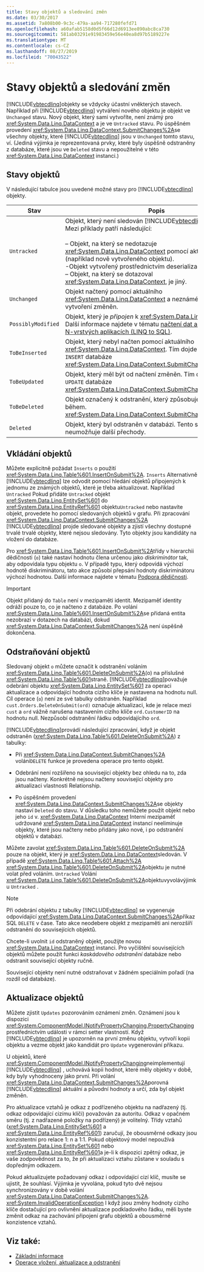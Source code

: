 ```yaml
---
title: Stavy objektů a sledování změn
ms.date: 03/30/2017
ms.assetid: 7a808b00-9c3c-479a-aa94-717280fefd71
ms.openlocfilehash: a60afab5158d0d5f66d12d6913ee890abc8ca730
ms.sourcegitcommit: 581ab03291e91983459e56e40ea8d97b5189227e
ms.translationtype: MT
ms.contentlocale: cs-CZ
ms.lasthandoff: 08/27/2019
ms.locfileid: "70043522"
---
```

# <a name="object-states-and-change-tracking"></a>Stavy objektů a sledování změn

[!INCLUDE[vbtecdlinq](../../../../../../includes/vbtecdlinq-md.md)]objekty se vždycky účastní vněkterých stavech. Například při [!INCLUDE[vbtecdlinq](../../../../../../includes/vbtecdlinq-md.md)] vytváření nového objektu je objekt ve `Unchanged` stavu. Nový objekt, který sami vytvoříte, není známý pro <xref:System.Data.Linq.DataContext> a je ve `Untracked` stavu. Po úspěšném provedení <xref:System.Data.Linq.DataContext.SubmitChanges%2A>se všechny objekty, které [!INCLUDE[vbtecdlinq](../../../../../../includes/vbtecdlinq-md.md)] jsou v `Unchanged` tomto stavu, ví. (Jediná výjimka je reprezentovaná prvky, které byly úspěšně odstraněny z databáze, které jsou ve `Deleted` stavu a nepoužitelné v této <xref:System.Data.Linq.DataContext> instanci.)

## <a name="object-states"></a>Stavy objektů

V následující tabulce jsou uvedené možné stavy pro [!INCLUDE[vbtecdlinq](../../../../../../includes/vbtecdlinq-md.md)] objekty.

|Stav|Popis|
|-----------|-----------------|
|`Untracked`|Objekt, který není sledován [!INCLUDE[vbtecdlinq](../../../../../../includes/vbtecdlinq-md.md)]nástrojem. Mezi příklady patří následující:<br /><br /> – Objekt, na který se nedotazuje <xref:System.Data.Linq.DataContext> pomocí aktuálního (například nově vytvořeného objektu).<br />-Objekt vytvořený prostřednictvím deserializace<br />– Objekt, na který se dotazoval <xref:System.Data.Linq.DataContext>, je jiný.|
|`Unchanged`|Objekt načtený pomocí aktuálního <xref:System.Data.Linq.DataContext> a neznámého objektu byl od vytvoření změněn.|
|`PossiblyModified`|Objekt, který je *připojen* k <xref:System.Data.Linq.DataContext>. Další informace najdete v tématu [načtení dat a operace CUD v N-vrstvých aplikacích (LINQ to SQL)](../../../../../../docs/framework/data/adonet/sql/linq/data-retrieval-and-cud-operations-in-n-tier-applications.md).|
|`ToBeInserted`|Objekt, který nebyl načten pomocí aktuálního <xref:System.Data.Linq.DataContext>. Tím dojde k vytvoření `INSERT` databáze <xref:System.Data.Linq.DataContext.SubmitChanges%2A>během.|
|`ToBeUpdated`|Objekt, který měl být od načtení změněn. Tím dojde k vytvoření `UPDATE` databáze <xref:System.Data.Linq.DataContext.SubmitChanges%2A>během.|
|`ToBeDeleted`|Objekt označený k odstranění, který způsobuje databázi `DELETE` během. <xref:System.Data.Linq.DataContext.SubmitChanges%2A>|
|`Deleted`|Objekt, který byl odstraněn v databázi. Tento stav je finální a neumožňuje další přechody.|

## <a name="inserting-objects"></a>Vkládání objektů

Můžete explicitně požádat `Inserts` o použití <xref:System.Data.Linq.Table%601.InsertOnSubmit%2A>. `Inserts` Alternativně [!INCLUDE[vbtecdlinq](../../../../../../includes/vbtecdlinq-md.md)] lze odvodit pomocí hledání objektů připojených k jednomu ze známých objektů, které je třeba aktualizovat. Například `Untracked` Pokud přidáte `Untracked` objekt <xref:System.Data.Linq.EntitySet%601> do <xref:System.Data.Linq.EntityRef%601> objektu`Untracked` nebo nastavíte objekt, provedete ho pomocí sledovaných objektů v grafu. Při zpracování <xref:System.Data.Linq.DataContext.SubmitChanges%2A> [!INCLUDE[vbtecdlinq](../../../../../../includes/vbtecdlinq-md.md)] projde sledované objekty a zjistí všechny dostupné trvalé trvalé objekty, které nejsou sledovány. Tyto objekty jsou kandidáty na vložení do databáze.

Pro <xref:System.Data.Linq.Table%601.InsertOnSubmit%2A>třídy v hierarchii dědičnosti (`o`) také nastaví hodnotu člena určenou jako *diskriminátor* tak, aby odpovídala typu objektu `o`. V případě typu, který odpovídá výchozí hodnotě diskriminátoru, tato akce způsobí přepsání hodnoty diskriminátoru výchozí hodnotou. Další informace najdete v tématu [Podpora dědičnosti](../../../../../../docs/framework/data/adonet/sql/linq/inheritance-support.md).

> [!IMPORTANT]
> Objekt přidaný do `Table` není v mezipaměti identit. Mezipaměť identity odráží pouze to, co je načteno z databáze. Po volání <xref:System.Data.Linq.Table%601.InsertOnSubmit%2A>se přidaná entita nezobrazí v dotazech na databázi, dokud <xref:System.Data.Linq.DataContext.SubmitChanges%2A> není úspěšně dokončena.

## <a name="deleting-objects"></a>Odstraňování objektů

Sledovaný objekt `o` můžete označit k odstranění voláním <xref:System.Data.Linq.Table%601.DeleteOnSubmit%2A>(o) na příslušné <xref:System.Data.Linq.Table%601>straně. [!INCLUDE[vbtecdlinq](../../../../../../includes/vbtecdlinq-md.md)]považuje odebrání objektu <xref:System.Data.Linq.EntitySet%601> za operaci aktualizace a odpovídající hodnota cizího klíče je nastavena na hodnotu null. Cíl operace (`o`) není ze své tabulky odstraněn. Například `cust.Orders.DeleteOnSubmit(ord)` označuje aktualizaci, kde je relace mezi `cust` a `ord` vážně narušena nastavením cizího klíče `ord.CustomerID` na hodnotu null. Nezpůsobí odstranění řádku odpovídajícího `ord`.

[!INCLUDE[vbtecdlinq](../../../../../../includes/vbtecdlinq-md.md)]provádí následující zpracování, když je objekt odstraněn (<xref:System.Data.Linq.Table%601.DeleteOnSubmit%2A>) z tabulky:

- Při <xref:System.Data.Linq.DataContext.SubmitChanges%2A> volání`DELETE` funkce je provedena operace pro tento objekt.

- Odebrání není rozšířeno na související objekty bez ohledu na to, zda jsou načteny. Konkrétně nejsou načteny související objekty pro aktualizaci vlastnosti Relationship.

- Po úspěšném provedení <xref:System.Data.Linq.DataContext.SubmitChanges%2A>se objekty nastaví `Deleted` do stavu. V důsledku toho nemůžete použít objekt nebo jeho `id` v. <xref:System.Data.Linq.DataContext> Interní mezipaměť udržované <xref:System.Data.Linq.DataContext> instancí neeliminuje objekty, které jsou načteny nebo přidány jako nové, i po odstranění objektů v databázi.

Můžete zavolat <xref:System.Data.Linq.Table%601.DeleteOnSubmit%2A> pouze na objekt, který je <xref:System.Data.Linq.DataContext>sledován. V případě <xref:System.Data.Linq.Table%601.Attach%2A> <xref:System.Data.Linq.Table%601.DeleteOnSubmit%2A>objektu je nutné volat před voláním. `Untracked` Volání <xref:System.Data.Linq.Table%601.DeleteOnSubmit%2A>objektuvyvolávýjimku `Untracked` .

> [!NOTE]
> Při odebrání objektu z tabulky [!INCLUDE[vbtecdlinq](../../../../../../includes/vbtecdlinq-md.md)] se vygeneruje odpovídající <xref:System.Data.Linq.DataContext.SubmitChanges%2A>příkaz SQL `DELETE` v čase. Tato akce neodebere objekt z mezipaměti ani nerozšíří odstranění do souvisejících objektů.
>
> Chcete-li uvolnit `id` odstraněný objekt, použijte novou <xref:System.Data.Linq.DataContext> instanci. Pro vyčištění souvisejících objektů můžete použít funkci *kaskádového odstranění* databáze nebo odstranit související objekty ručně.
>
> Související objekty není nutné odstraňovat v žádném speciálním pořadí (na rozdíl od databáze).

## <a name="updating-objects"></a>Aktualizace objektů

Můžete zjistit `Updates` pozorováním oznámení změn. Oznámení jsou k dispozici <xref:System.ComponentModel.INotifyPropertyChanging.PropertyChanging> prostřednictvím události v rámci setter vlastností. Když [!INCLUDE[vbtecdlinq](../../../../../../includes/vbtecdlinq-md.md)] je upozorněn na první změnu objektu, vytvoří kopii objektu a vezme objekt jako kandidát pro `Update` vygenerování příkazu.

U objektů, které <xref:System.ComponentModel.INotifyPropertyChanging>neimplementují [!INCLUDE[vbtecdlinq](../../../../../../includes/vbtecdlinq-md.md)] , uchovává kopii hodnot, které měly objekty v době, kdy byly vyhodnoceny jako první. Při volání <xref:System.Data.Linq.DataContext.SubmitChanges%2A>porovná [!INCLUDE[vbtecdlinq](../../../../../../includes/vbtecdlinq-md.md)] aktuální a původní hodnoty a určí, zda byl objekt změněn.

Pro aktualizace vztahů je odkaz z podřízeného objektu na nadřazený (tj. odkaz odpovídající cizímu klíči) považován za autoritu. Odkaz v opačném směru (tj. z nadřazené položky na podřízený) je volitelný. Třídy vztahů (<xref:System.Data.Linq.EntitySet%601> a <xref:System.Data.Linq.EntityRef%601>) zaručují, že obousměrné odkazy jsou konzistentní pro relace 1: n a 1:1. Pokud objektový model nepoužívá <xref:System.Data.Linq.EntitySet%601> nebo <xref:System.Data.Linq.EntityRef%601>a je-li k dispozici zpětný odkaz, je vaše zodpovědnost za to, že při aktualizaci vztahu zůstane v souladu s dopředným odkazem.

Pokud aktualizujete požadovaný odkaz i odpovídající cizí klíč, musíte se ujistit, že souhlasí. Výjimka je vyvolána, pokud tyto dvě nejsou synchronizovány v době volání <xref:System.Data.Linq.DataContext.SubmitChanges%2A>. <xref:System.InvalidOperationException> I když jsou změny hodnoty cizího klíče dostačující pro ovlivnění aktualizace podkladového řádku, měli byste změnit odkaz na zachování připojení grafu objektů a obousměrné konzistence vztahů.

## <a name="see-also"></a>Viz také:

- [Základní informace](../../../../../../docs/framework/data/adonet/sql/linq/background-information.md)
- [Operace vložení, aktualizace a odstranění](../../../../../../docs/framework/data/adonet/sql/linq/insert-update-and-delete-operations.md)
